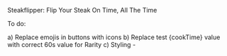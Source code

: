 Steakflipper: Flip Your Steak On Time, All The Time

To do:

a) Replace emojis in buttons with icons
b) Replace test {cookTime} value with correct 60s value for Rarity
c) Styling -
